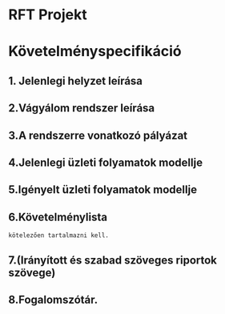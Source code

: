 # RFT Projekt 
# Követelményspecifikáció

## 1. Jelenlegi helyzet leírása 
## 2.Vágyálom rendszer leírása
## 3.A rendszerre vonatkozó pályázat 
## 4.Jelenlegi üzleti folyamatok modellje
## 5.Igényelt üzleti folyamatok modellje
## 6.Követelménylista
    kötelezően tartalmazni kell.
## 7.(Irányított és szabad szöveges riportok szövege)
## 8.Fogalomszótár.

